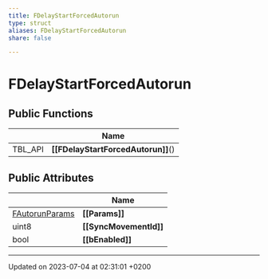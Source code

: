 ```yaml
---
title: FDelayStartForcedAutorun
type: struct
aliases: FDelayStartForcedAutorun
share: false

---
```


# FDelayStartForcedAutorun





## Public Functions

|                | Name           |
| -------------- | -------------- |
| TBL_API | **[[FDelayStartForcedAutorun]]**() |

## Public Attributes

|                | Name           |
| -------------- | -------------- |
| [FAutorunParams](/docs/SDK/Source/Classes/structFAutorunParams.md) | **[[Params]]**  |
| uint8 | **[[SyncMovementId]]**  |
| bool | **[[bEnabled]]**  |

-------------------------------

Updated on 2023-07-04 at 02:31:01 +0200
